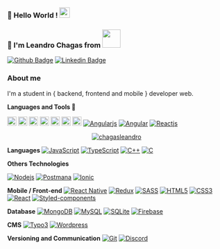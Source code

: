 ### 👋 Hello World !  <img src="https://github.com/TheDudeThatCode/TheDudeThatCode/blob/master/Assets/Earth.gif" width="24px">

### :man: I'm Leandro Chagas from <img src="https://media.giphy.com/media/L1RCuTvmJILT2/giphy.gif" width="42px">
[![Github Badge](https://img.shields.io/badge/-Github-000?style=flat-square&logo=Github&logoColor=white&link=https://github.com/chagasleandro)](https://github.com/chagasleandro)
[![Linkedin Badge](https://img.shields.io/badge/-LinkedIn-blue?style=flat-square&logo=Linkedin&logoColor=white&link=https://www.linkedin.com/in/fagnerpsantos/)](https://www.linkedin.com/in/leandro-chagas-b2264b91/)

### About me
I'm a student in { backend, frontend and mobile } developer web.

**Languages and Tools 🚀**

<a href="https://developer.mozilla.org/en-US/docs/Web/JavaScript" title="JavaScript"><img src="https://github.com/tomchen/stack-icons/blob/master/logos/javascript.svg" alt="JavaScript" width="21px" height="21px"></a>
<a href="https://www.typescriptlang.org/" title="Typescript"><img src="https://github.com/tomchen/stack-icons/blob/master/logos/typescript-icon.svg" alt="Typescript" width="21px" height="21px"></a>
<a href="https://getbootstrap.com/" title="Bootstrap"><img src="https://github.com/tomchen/stack-icons/blob/master/logos/bootstrap.svg" alt="Bootstrap" width="21px" height="21px"></a>
<a href="https://www.w3.org/TR/html5/" title="HTML5"><img src="https://github.com/tomchen/stack-icons/blob/master/logos/html-5.svg" alt="HTML5" width="21px" height="21px"></a>
<a href="https://nodejs.org/" title="Node.js"><img src="https://github.com/tomchen/stack-icons/blob/master/logos/nodejs-icon.svg" alt="Node.js" width="21px" height="21px"></a>
<a href="https://angular.io/" title="Angular"><img src="https://github.com/tomchen/stack-icons/blob/master/logos/angular-icon.svg" alt="Angular" width="21px" height="21px"></a>
<a href="https://code.visualstudio.com/" title="Visual Studio Code"><img src="https://github.com/tomchen/stack-icons/blob/master/logos/visual-studio-code.svg" alt="Visual Studio Code" width="21px" height="21px"></a>
[![Angularjs](https://img.shields.io/badge/-Angularjs-black?style=flat-square&logo=Angular.js&link=https://github.com/chagasleandro/)](https://github.com/chagasleandro/)
[![Angular](https://img.shields.io/badge/-Angular-black?style=flat-square&logo=Angular&link=https://github.com/chagasleandro/)](https://github.com/chagasleandro/)
[![Reactjs](https://img.shields.io/badge/-Reactjs-black?style=flat-square&logo=React.js&link=https://github.com/chagasleandro/)](https://github.com/chagasleandro/)


<p align="center">
    <a href="https://github.com/chagasleandro" target="_blank"><img alt="chagasleandro" src="https://badges.pufler.dev/visits/chagasleandro/chagasleandro?logo=GitHub&label=Visits&color=success&logoColor=white&style=flat-square"/></a>
</p>

**Languages**
[![JavaScript](https://img.shields.io/badge/-JavaScript-black?style=flat-square&logo=javascript&link=https://github.com/chagasleandro/)](https://github.com/chagasleandro/)
[![TypeScript](https://img.shields.io/badge/-TypeScript-000000?style=flat-square&logo=typescript&link=https://github.com/chagasleandro/)](https://github.com/chagasleandro/)
[![C++](https://img.shields.io/badge/-C++-00599C?style=flat-square&logo=c++&link=https://github.com/chagasleandro/)](https://github.com/chagasleandro/)
[![C](https://img.shields.io/badge/-A8B9CC?style=flat-square&logo=c&logoColor=white&link=https://github.com/chagasleandro/)](https://github.com/chagasleandro/)

**Others Technologies**

[![Nodejs](https://img.shields.io/badge/-Nodejs-black?style=flat-square&logo=Node.js&link=https://github.com/chagasleandro/)](https://github.com/chagasleandro/)
[![Postmana](https://img.shields.io/badge/-Postman-5849BE?style=flat-square&logo=Postman&link=https://github.com/chagasleandro/)](https://github.com/chagasleandro/)
[![Ionic](https://img.shields.io/badge/-Ionic-5849BE?style=flat-square&logo=Ionic&link=https://github.com/chagasleandro/)](https://github.com/chagasleandro/)

**Mobile / Front-end**
[![React Native](https://img.shields.io/badge/-ReactNative-black?style=flat-square&logo=react)](https://github.com/chagasleandro/)
[![Redux](https://img.shields.io/badge/-Redux-764ABC?style=flat-square&logo=redux&link=https://github.com/chagasleandro/)](https://github.com/chagasleandro/)
[![SASS](https://img.shields.io/badge/-SASS-ed9ac2?style=flat-square&logo=sass)](https://github.com/chagasleandro/)
[![HTML5](https://img.shields.io/badge/-HTML5-E34F26?style=flat-square&logo=html5&logoColor=white&link=https://github.com/chagasleandro/)](https://github.com/chagasleandro/)
[![CSS3](https://img.shields.io/badge/-CSS3-1572B6?style=flat-square&logo=css3&link=https://github.com/chagasleandro/)](https://github.com/chagasleandro/)
[![React](https://img.shields.io/badge/-React-black?style=flat-square&logo=react&link=https://github.com/chagasleandro/)](https://github.com/chagasleandro/)
[![Styled-components](https://img.shields.io/badge/-Styled%20Components-pink?style=flat-square&logo=styled-components)](https://github.com/chagasleandro/)


**Database**
[![MongoDB](https://img.shields.io/badge/-MongoDB-black?style=flat-square&logo=mongodb&link=https://github.com/chagasleandro/)](https://github.com/chagasleandro/)
[![MySQL](https://img.shields.io/badge/-MySQL-a0c4db?style=flat-square&logo=mysql&link=https://github.com/chagasleandro/)](https://github.com/chagasleandro/)
[![SQLite](https://img.shields.io/badge/-SQLite-003B57?style=flat-square&logo=sqlite&link=https://github.com/chagasleandro/)](https://github.com/chagasleandro/)
[![Firebase](https://img.shields.io/badge/-Firebase-003B57?style=flat-square&logo=firebase&link=https://github.com/chagasleandro/)](https://github.com/chagasleandro/)

**CMS**
[![Typo3](https://img.shields.io/badge/-Typo3-f9d2a7?style=flat-square&logo=typo3&link=https://github.com/chagasleandro/)](https://github.com/chagasleandro/)
[![Wordpress](https://img.shields.io/badge/-Wordpress-21759B?style=flat-square&logo=Wordpress&link=https://github.com/chagasleandro/)](https://github.com/chagasleandro/)

**Versioning and Communication**
[![Git](https://img.shields.io/badge/-Git-black?style=flat-square&logo=git&link=https://github.com/chagasleandro/)](https://github.com/chagasleandro/)
[![Discord](https://img.shields.io/badge/-Discord-000000?style=flat-square&logo=Discord&link=https://github.com/chagasleandro/)](https://github.com/chagasleandro/)


